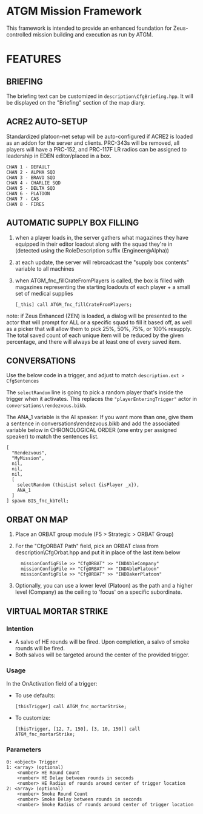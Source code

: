 # ATGM Mission Framework

This framework is intended to provide an enhanced foundation for Zeus-controlled mission building and execution as run by ATGM. 

# FEATURES

## BRIEFING
The briefing text can be customized in `description\CfgBriefing.hpp`. It will be displayed on the "Briefing" section of the map diary.

## ACRE2 AUTO-SETUP
Standardized platoon-net setup will be auto-configured if ACRE2 is loaded as an addon for the server and clients. PRC-343s will be removed, all players will have a PRC-152, and PRC-117F LR radios can be assigned to leadership in EDEN editor/placed in a box.

    CHAN 1 - DEFAULT
    CHAN 2 - ALPHA SQD
    CHAN 3 - BRAVO SQD
    CHAN 4 - CHARLIE SQD
    CHAN 5 - DELTA SQD
    CHAN 6 - PLATOON
    CHAN 7 - CAS
    CHAN 8 - FIRES


## AUTOMATIC SUPPLY BOX FILLING

1. when a player loads in, the server gathers what magazines they have equipped in their editor loadout along with the squad they're in (detected using the RoleDescription suffix (Engineer@Alpha))
2. at each update, the server will rebroadcast the "supply box contents" variable to all machines
3. when ATGM_fnc_fillCrateFromPlayers is called, the box is filled with magazines representing the starting loadouts of each player + a small set of medical supplies

    ```sqf
    [_this] call ATGM_fnc_fillCrateFromPlayers;
    ```

note: if Zeus Enhanced (ZEN) is loaded, a dialog will be presented to the actor that will prompt for ALL or a specific squad to fill it based off, as well as a picker that will allow them to pick 25%, 50%, 75%, or 100% resupply. The total saved count of each unique item will be reduced by the given percentage, and there will always be at least one of every saved item.


## CONVERSATIONS
Use the below code in a trigger, and adjust to match `description.ext > CfgSentences`

The `selectRandom` line is going to pick a random player that's inside the trigger when it activates. This replaces the `"playerEnteringTrigger"` actor in `conversations\rendezvous.bikb`.

The ANA_1 variable is the AI speaker. If you want more than one, give them a sentence in conversations\rendezvous.bikb and add the associated variable below in CHRONOLOGICAL ORDER (one entry per assigned speaker) to match the sentences list.

```sqf
[
  "Rendezvous",
  "MyMission",
  nil,
  nil,
  nil,
  [
    selectRandom (thisList select {isPlayer _x}),
    ANA_1
  ]
] spawn BIS_fnc_kbTell;
```


## ORBAT ON MAP
1. Place an ORBAT group module (F5 > Strategic > ORBAT Group)
2. For the "CfgORBAT Path" field, pick an ORBAT class from description\CfgOrbat.hpp and put it in place of the last item below

    ```sqf
      missionConfigFile >> "CfgORBAT" >> "INDAbleCompany"
      missionConfigFile >> "CfgORBAT" >> "INDAblePlatoon"
      missionConfigFile >> "CfgORBAT" >> "INDBakerPlatoon"
    ```

3. Optionally, you can use a lower level (Platoon) as the path and a higher level (Company) as the ceiling to 'focus' on a specific subordinate.


## VIRTUAL MORTAR STRIKE
### Intention
- A salvo of HE rounds will be fired. Upon completion, a salvo of smoke rounds will be fired.
- Both salvos will be targeted around the center of the provided trigger.

### Usage
In the OnActivation field of a trigger:
- To use defaults:

    ```sqf
    [thisTrigger] call ATGM_fnc_mortarStrike;
    ```

- To customize:
    ```sqf
    [thisTrigger, [12, 7, 150], [3, 10, 150]] call ATGM_fnc_mortarStrike;
    ```

### Parameters

    0: <object> Trigger
    1: <array> (optional)
        <number> HE Round Count
        <number> HE Delay between rounds in seconds
        <number> HE Radius of rounds around center of trigger location
    2: <array> (optional)
        <number> Smoke Round Count
        <number> Smoke Delay between rounds in seconds
        <number> Smoke Radius of rounds around center of trigger location